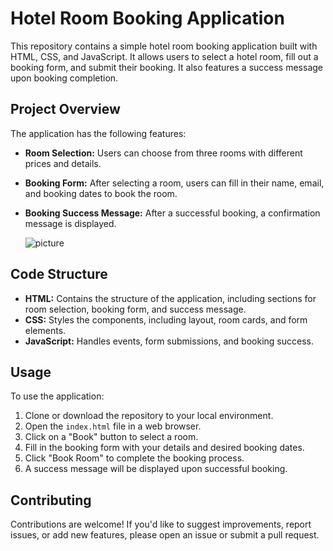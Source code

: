 # Hotel Room Booking Application

This repository contains a simple hotel room booking application built with HTML, CSS, and JavaScript. It allows users to select a hotel room, fill out a booking form, and submit their booking. It also features a success message upon booking completion.

## Project Overview

The application has the following features:

- **Room Selection:** Users can choose from three rooms with different prices and details.
- **Booking Form:** After selecting a room, users can fill in their name, email, and booking dates to book the room.
- **Booking Success Message:** After a successful booking, a confirmation message is displayed.

  ![picture](https://github.com/Vishwas567917/Hotel-Room-Booking/assets/139749696/94636f10-eaf9-4329-a9ab-a055da2f1ebf)


## Code Structure

- **HTML:** Contains the structure of the application, including sections for room selection, booking form, and success message.
- **CSS:** Styles the components, including layout, room cards, and form elements.
- **JavaScript:** Handles events, form submissions, and booking success.

## Usage

To use the application:

1. Clone or download the repository to your local environment.
2. Open the `index.html` file in a web browser.
3. Click on a "Book" button to select a room.
4. Fill in the booking form with your details and desired booking dates.
5. Click "Book Room" to complete the booking process.
6. A success message will be displayed upon successful booking.

## Contributing

Contributions are welcome! If you'd like to suggest improvements, report issues, or add new features, please open an issue or submit a pull request.
